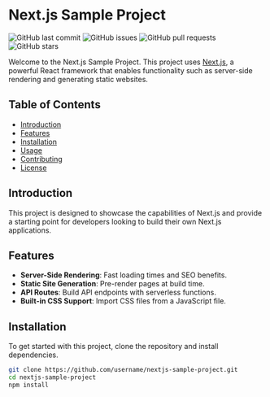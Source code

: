 # Next.js Sample Project

![GitHub last commit](https://img.shields.io/github/last-commit/username/repo)
![GitHub issues](https://img.shields.io/github/issues-raw/username/repo)
![GitHub pull requests](https://img.shields.io/github/issues-pr/username/repo)
![GitHub stars](https://img.shields.io/github/stars/username/repo?style=social)

Welcome to the Next.js Sample Project. This project uses [Next.js](https://nextjs.org/), a powerful React framework that enables functionality such as server-side rendering and generating static websites.

## Table of Contents

- [Introduction](#introduction)
- [Features](#features)
- [Installation](#installation)
- [Usage](#usage)
- [Contributing](#contributing)
- [License](#license)

## Introduction

This project is designed to showcase the capabilities of Next.js and provide a starting point for developers looking to build their own Next.js applications.

## Features

- **Server-Side Rendering**: Fast loading times and SEO benefits.
- **Static Site Generation**: Pre-render pages at build time.
- **API Routes**: Build API endpoints with serverless functions.
- **Built-in CSS Support**: Import CSS files from a JavaScript file.

## Installation

To get started with this project, clone the repository and install dependencies.

```bash
git clone https://github.com/username/nextjs-sample-project.git
cd nextjs-sample-project
npm install
